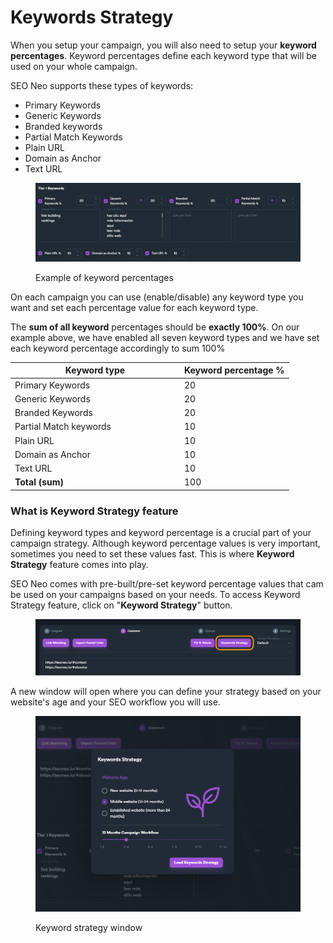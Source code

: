 # Keywords Strategy

When you setup your campaign,  you will also need to setup your **keyword percentages**. Keyword percentages define each keyword type that will be used on your whole campaign.

SEO Neo supports these types of keywords:

* Primary Keywords
* Generic Keywords
* Branded keywords
* Partial Match Keywords
* Plain URL
* Domain as Anchor
* Text URL

<figure><img src="../../.gitbook/assets/keyword perentages generic.jpg" alt=""><figcaption><p>Example of keyword percentages</p></figcaption></figure>

On each campaign you can use (enable/disable) any keyword type you want and set each percentage value for each keyword type.

The **sum of all keyword** percentages should be **exactly 100%**.  On our example above, we have enabled all seven keyword types and we have set each keyword percentage accordingly to sum 100%

<table><thead><tr><th width="257">Keyword type</th><th>Keyword percentage %</th></tr></thead><tbody><tr><td>Primary Keywords</td><td>20</td></tr><tr><td>Generic Keywords</td><td>20</td></tr><tr><td>Branded Keywords</td><td>20</td></tr><tr><td>Partial Match keywords</td><td>10</td></tr><tr><td>Plain URL</td><td>10</td></tr><tr><td>Domain as Anchor</td><td>10</td></tr><tr><td>Text URL</td><td>10</td></tr><tr><td><strong>Total (sum)</strong></td><td>100</td></tr></tbody></table>

### What is Keyword Strategy feature

Defining keyword types and keyword percentage is a crucial part of your campaign strategy. Although keyword percentage values is very important, sometimes you need to set these values fast. This is where **Keyword Strategy** feature comes into play.

SEO Neo comes with pre-built/pre-set keyword percentage values that cam be used on your campaigns based on your needs. To access Keyword Strategy feature, click on "**Keyword Strategy**" button.

<figure><img src="../../.gitbook/assets/keyword strategy.jpg" alt=""><figcaption></figcaption></figure>

A new window will open where you can define your strategy based on your website's age and your SEO workflow you will use.

<figure><img src="../../.gitbook/assets/keyword strategy window.jpg" alt=""><figcaption><p>Keyword strategy window</p></figcaption></figure>



